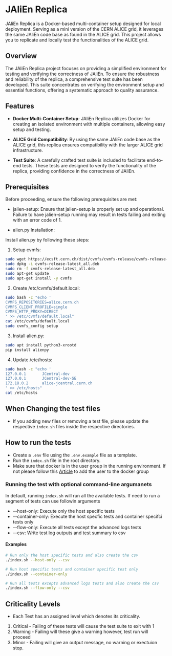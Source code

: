 # JAliEn Replica

JAliEn Replica is a Docker-based multi-container setup designed for local deployment. Serving as a mini version of the CERN ALICE grid, it leverages the same JAliEn code base as found in the ALICE grid. This project allows you to replicate and locally test the functionalities of the ALICE grid.

## Overview

The JAliEn Replica project focuses on providing a simplified environment for testing and verifying the correctness of JAliEn. To ensure the robustness and reliability of the replica, a comprehensive test suite has been developed. This suite concentrates on verifying the environment setup and essential functions, offering a systematic approach to quality assurance.

## Features

- **Docker Multi-Container Setup**: JAliEn Replica utilizes Docker for creating an isolated environment with multiple containers, allowing easy setup and testing.

- **ALICE Grid Compatibility**: By using the same JAliEn code base as the ALICE grid, this replica ensures compatibility with the larger ALICE grid infrastructure.

- **Test Suite**: A carefully crafted test suite is included to facilitate end-to-end tests. These tests are designed to verify the functionality of the replica, providing confidence in the correctness of JAliEn.

## Prerequisites

Before proceeding, ensure the following prerequisites are met:

- jalien-setup: Ensure that jalien-setup is properly set up and operational. Failure to have jalien-setup running may result in tests failing and exiting with an error code of 1.

- alien.py Installation:

Install alien.py by following these steps:

1. Setup cvmfs:

```bash
sudo wget https://ecsft.cern.ch/dist/cvmfs/cvmfs-release/cvmfs-release-latest_all.deb
sudo dpkg -i cvmfs-release-latest_all.deb
sudo rm -f cvmfs-release-latest_all.deb
sudo apt-get update
sudo apt-get install -y cvmfs
```

2. Create /etc/cvmfs/default.local:

```bash
sudo bash -c "echo '
CVMFS_REPOSITORIES=alice.cern.ch
CVMFS_CLIENT_PROFILE=single
CVMFS_HTTP_PROXY=DIRECT
' >> /etc/cvmfs/default.local"
cat /etc/cvmfs/default.local
sudo cvmfs_config setup
```

3. Install alien.py:

```bash
sudo apt install python3-xrootd
pip install alienpy
```

4. Update /etc/hosts:

```bash
sudo bash -c "echo '
127.0.0.1       JCentral-dev
127.0.0.1       JCentral-dev-SE
172.18.0.2      alice-jcentral.cern.ch
' >> /etc/hosts"
cat /etc/hosts
```

## When Changing the test files

- If you adding new files or removing a test file, please update the respective `index.sh` files inside the respective directories.

## How to run the tests

- Create a `.env` file using the `.env.example` file as a template.
- Run the `index.sh` file in the root directory.
- Make sure that docker is in the user group in the running environment. If not please follow this [Article](https://docs.docker.com/engine/install/linux-postinstall/) to add the user to the docker group 

### Running the test with optional command-line argumanets

In default, running `index.sh` will run all the available tests. If need to run a segment of tests can use followin arguments

- --host-only: Execute only the host specific tests
- --container-only: Execute the host specfic tests and container specifci tests only
- --flow-only: Execute all tests except the advanced logs tests
- --csv: Write test log outputs and test summary to csv

#### Examples

````bash
# Run only the host specific tests and also create the csv
./index.sh --host-only --csv

# Run host specific tests and container specific test only
./index.sh --container-only

# Run all tests excepts advanced logs tests and also create the csv
./index.sh --flow-only --csv
````

## Criticality Levels

- Each Test has an assigned level which denotes its criticality.
  
1. Critical - Failing of these tests will cause the test suite to exit with 1
2. Warning - Failing will these give a warning however, test run will proceed
3. Minor - Failing will give an output message, no warning or exectuion stop.
